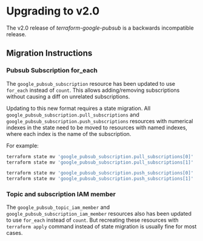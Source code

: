 # Upgrading to v2.0

The v2.0 release of *terraform-google-pubsub* is a backwards incompatible release.

## Migration Instructions



### Pubsub Subscription for_each
The `google_pubsub_subscription` resource has been updated to use `for_each` instead of `count`. This allows adding/removing subscriptions without causing a diff on unrelated subscriptions.

Updating to this new format requires a state migration.
All `google_pubsub_subscription.pull_subscriptions` and `google_pubsub_subscription.push_subscriptions` resources with numerical indexes in the state need to be moved to resources with named indexes, where each index is the name of the subscription.

For example:

```bash
terraform state mv 'google_pubsub_subscription.pull_subscriptions[0]' 'google_pubsub_subscription.pull_subscriptions["pull-subscription1-name"]'
terraform state mv 'google_pubsub_subscription.pull_subscriptions[1]' 'google_pubsub_subscription.pull_subscriptions["pull-subscription2-name"]'

terraform state mv 'google_pubsub_subscription.push_subscriptions[0]' 'google_pubsub_subscription.push_subscriptions["push-subscription1-name"]'
terraform state mv 'google_pubsub_subscription.push_subscriptions[1]' 'google_pubsub_subscription.push_subscriptions["push-subscription2-name"]'

```

### Topic and subscription IAM member

The `google_pubsub_topic_iam_member` and `google_pubsub_subscription_iam_member` resources also has been updated to use `for_each` instead of `count`.
But recreating these resources with `terraform apply` command instead of state migration is usually fine for most cases.
